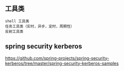 ## 工具类 
    shell 工具类
    任务工具类（实时，异步，定时，周期性）
    反射工具类

## spring security kerberos
https://github.com/spring-projects/spring-security-kerberos/tree/master/spring-security-kerberos-samples

